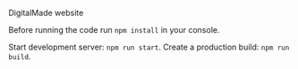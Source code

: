 DigitalMade website

Before running the code run `npm install` in your console.

Start development server: `npm run start`.
Create a production build: `npm run build`.
